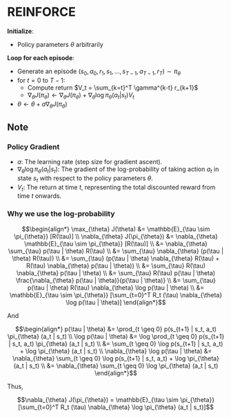 # REINFORCE

**Initialize**:
- Policy parameters $\theta$ arbitrarily

**Loop for each episode**:
- Generate an episode $(s_0, a_0, r_1, s_1, ..., s_{T-1}, a_{T-1}, r_T) \sim \pi_{\theta}$
- for $t = 0$ to $T-1$:
    - Compute return $V_t = \sum_{k=t}^T \gamma^{k-t} r_{k+1}$
    - $\nabla_{\theta} J(\pi_{\theta}) \gets \nabla_{\theta} J(\pi_{\theta}) + \nabla_{\theta} \log \pi_{\theta} (a_t | s_t) V_t$
- $\theta \gets \theta + a \nabla_{\theta} J(\pi_{\theta})$

## Note

### Policy Gradient

- $a$: The learning rate (step size for gradient ascent).
- $\nabla_{\theta} \log \pi_{\theta} (a_t | s_t)$: The gradient of the log-probability of taking action $a_t$ in state $s_t$ with respect to the policy parameters $\theta$.
- $V_t$: The return at time $t$, representing the total discounted reward from time $t$ onwards.

### Why we use the log-probability

``` math
\begin{align*}
\max_{\theta} J(\theta) &= \mathbb{E}_{\tau \sim \pi_{\theta}} [R(\tau)] \\
\nabla_{\theta} J(\pi_{\theta}) &= \nabla_{\theta} \mathbb{E}_{\tau \sim \pi_{\theta}} [R(\tau)] \\
&= \nabla_{\theta} \sum_{\tau} p(\tau | \theta) R(\tau) \\
&= \sum_{\tau} \nabla_{\theta} (p(\tau | \theta) R(\tau)) \\
&= \sum_{\tau} (p(\tau | \theta) \nabla_{\theta} R(\tau) + R(\tau)  \nabla_{\theta} p(\tau | \theta))  \\
&= \sum_{\tau} R(\tau) \nabla_{\theta} p(\tau | \theta)  \\
&= \sum_{\tau} R(\tau) p(\tau | \theta) \frac{\nabla_{\theta} p(\tau | \theta)}{p(\tau | \theta)}   \\
&= \sum_{\tau} p(\tau | \theta) R(\tau) \nabla_{\theta} \log p(\tau | \theta)  \\
&= \mathbb{E}_{\tau \sim \pi_{\theta}} [\sum_{t=0}^T R_t (\tau) \nabla_{\theta} \log p(\tau | \theta)]
\end{align*}
```

And

``` math
\begin{align*}
p(\tau | \theta) &= \prod_{t \geq 0} p(s_{t+1} | s_t, a_t) \pi_{\theta} (a_t | s_t) \\
\log p(\tau | \theta) &= \log \prod_{t \geq 0} p(s_{t+1} | s_t, a_t) \pi_{\theta} (a_t | s_t) \\
&= \sum_{t \geq 0} \log p(s_{t+1} | s_t, a_t) + \log \pi_{\theta} (a_t | s_t) \\
\nabla_{\theta} \log p(\tau | \theta) &= \nabla_{\theta} \sum_{t \geq 0} \log p(s_{t+1} | s_t, a_t) + \log \pi_{\theta} (a_t | s_t) \\
&= \nabla_{\theta} \sum_{t \geq 0} \log \pi_{\theta} (a_t | s_t)
\end{align*}
```

Thus, 

``` math
\nabla_{\theta} J(\pi_{\theta}) = \mathbb{E}_{\tau \sim \pi_{\theta}} [\sum_{t=0}^T R_t (\tau) \nabla_{\theta} \log \pi_{\theta} (a_t | s_t)]
```
